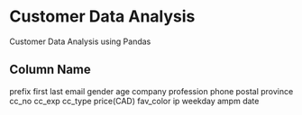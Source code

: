 # Customer Data Analysis

Customer Data Analysis using Pandas

## Column Name

prefix	first	last	email	gender	age	company	profession	phone	postal	province	cc_no	cc_exp	cc_type	price(CAD)	fav_color	ip	weekday	ampm	date


